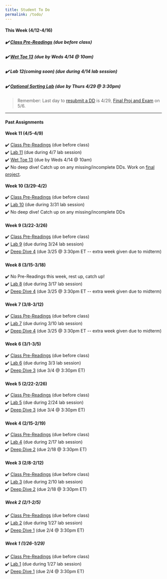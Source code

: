 ```yaml
---
title: Student To Do
permalink: /todo/
---
```

#### This Week (4/12-4/16)
##### ✔️ [Class Pre-Readings](/wk12) (due before class)  
##### ✔️ [Wet Toe 13](/wt13) (due by Weds 4/14 @ 10am)
##### ✔️ Lab 12(coming soon)  (due during 4/14 lab session)
##### ✔️ [Optional Sorting Lab](/sort-lab) (due by Thurs 4/29 @ 3:30pm)

> Remember: Last day to [resubmit a DD](/resubmissions) is 4/29, [Final Proj and Exam](/final) on 5/6.

---

#### Past Assignments

#### Week 11 (4/5-4/9)
✔️ [Class Pre-Readings](/wk11) (due before class)  
✔️ [Lab 11](/lab11)  (due during 4/7 lab session)  
✔️ [Wet Toe 13](/wt13) (due by Weds 4/14 @ 10am)  
✔️ No deep dive! Catch up on any missing/incomplete DDs. Work on [final project](/final).  

#### Week 10 (3/29-4/2)
✔️ [Class Pre-Readings](/wk10) (due before class)  
✔️ [Lab 10](/lab10)  (due during 3/31 lab session)  
✔️ No deep dive! Catch up on any missing/incomplete DDs  

#### Week 9 (3/22-3/26)
✔️ [Class Pre-Readings](/wk9) (due before class)    
✔️ [Lab 9](/lab09)  (due during 3/24 lab session)  
✔️ [Deep Dive 4](/dd4) (due 3/25 @ 3:30pm ET -- extra week given due to midterm)  

#### Week 8 (3/15-3/18)
✔️ No Pre-Readings this week, rest up, catch up!  
✔️ [Lab 8](/lab08)  (due during 3/17 lab session)  
✔️ [Deep Dive 4](/dd4) (due 3/25 @ 3:30pm ET -- extra week given due to midterm)  

#### Week 7 (3/8-3/12)
✔️ [Class Pre-Readings](/wk7) (due before class)  
✔️ [Lab 7](/lab07)  (due during 3/10 lab session)  
✔️ [Deep Dive 4](/dd4) (due 3/25 @ 3:30pm ET -- extra week given due to midterm)     

#### Week 6 (3/1-3/5)
✔️ [Class Pre-Readings](/wk6) (due before class)  
✔️ [Lab 6](/lab06)  (due during 3/3 lab session)  
✔️ [Deep Dive 3](/dd3) (due 3/4 @ 3:30pm ET) 

#### Week 5 (2/22-2/26)
✔️ [Class Pre-Readings](/wk5) (due before class)  
✔️ [Lab 5](/lab05)  (due during 2/24 lab session)  
✔️ [Deep Dive 3](/dd3) (due 3/4 @ 3:30pm ET) 

#### Week 4 (2/15-2/19)
✔️ [Class Pre-Readings](/wk4) (due before class)  
✔️ [Lab 4](/lab04)  (due during 2/17 lab session)  
✔️ [Deep Dive 2](/dd2) (due 2/18 @ 3:30pm ET)  

#### Week 3 (2/8-2/12)
✔️ [Class Pre-Readings](/wk3) (due before class)  
✔️ [Lab 3](/lab03)  (due during 2/10 lab session)  
✔️ [Deep Dive 2](/dd2) (due 2/18 @ 3:30pm ET)  

##### Week 2 (2/1-2/5)
✔️ [Class Pre-Readings](/wk2) (due before class)  
✔️ [Lab 2](/lab02)  (due during 1/27 lab session)  
✔️ [Deep Dive 1](/dd1) (due 2/4 @ 3:30pm ET)  

##### Week 1 (1/26-1/29)
✔️ [Class Pre-Readings](/wk1) (due before class)  
✔️ [Lab 1](/lab01) (due during 1/27 lab session)  
✔️ [Deep Dive 1](/dd1) (due 2/4 @ 3:30pm ET)